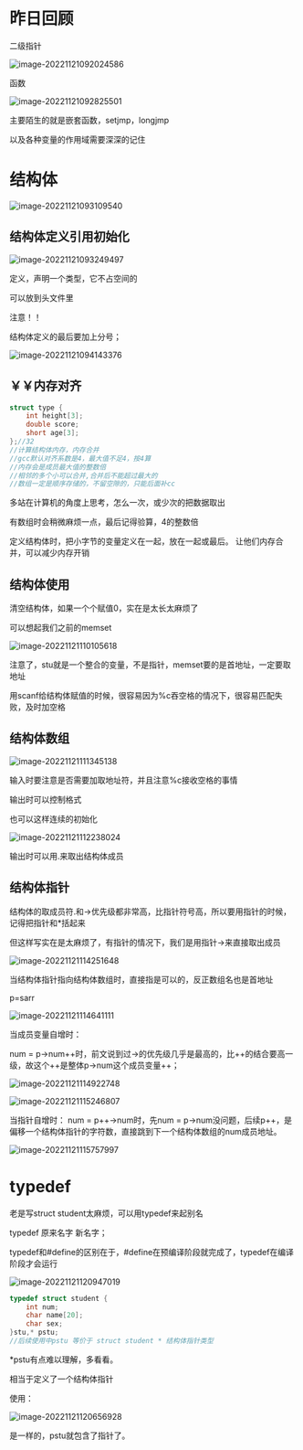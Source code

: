 # 昨日回顾

二级指针

![image-20221121092024586](C:\Users\23614\AppData\Roaming\Typora\typora-user-images\image-20221121092024586.png)

函数

![image-20221121092825501](C:\Users\23614\AppData\Roaming\Typora\typora-user-images\image-20221121092825501.png)

主要陌生的就是嵌套函数，setjmp，longjmp

以及各种变量的作用域需要深深的记住





# 结构体

![image-20221121093109540](C:\Users\23614\AppData\Roaming\Typora\typora-user-images\image-20221121093109540.png)



## 结构体定义引用初始化

![image-20221121093249497](C:\Users\23614\AppData\Roaming\Typora\typora-user-images\image-20221121093249497.png)

定义，声明一个类型，它不占空间的

可以放到头文件里

注意！！

结构体定义的最后要加上分号；

![image-20221121094143376](C:\Users\23614\AppData\Roaming\Typora\typora-user-images\image-20221121094143376.png)





## ￥￥内存对齐

```c
struct type {
	int height[3];
	double score;
	short age[3];
};//32
//计算结构体内存，内存合并
//gcc默认对齐系数是4，最大值不足4，按4算
//内存会是成员最大值的整数倍
//相邻的多个小可以合并,合并后不能超过最大的
//数组一定是顺序存储的，不留空隙的，只能后面补cc
```

多站在计算机的角度上思考，怎么一次，或少次的把数据取出

有数组时会稍微麻烦一点，最后记得验算，4的整数倍



定义结构体时，把小字节的变量定义在一起，放在一起或最后。 让他们内存合并，可以减少内存开销



## 结构体使用

清空结构体，如果一个个赋值0，实在是太长太麻烦了

可以想起我们之前的memset

![image-20221121110105618](C:\Users\23614\AppData\Roaming\Typora\typora-user-images\image-20221121110105618.png)

注意了，stu就是一个整合的变量，不是指针，memset要的是首地址，一定要取地址



用scanf给结构体赋值的时候，很容易因为%c吞空格的情况下，很容易匹配失败，及时加空格



## 结构体数组

![image-20221121111345138](C:\Users\23614\AppData\Roaming\Typora\typora-user-images\image-20221121111345138.png)

输入时要注意是否需要加取地址符，并且注意%c接收空格的事情

输出时可以控制格式

也可以这样连续的初始化

![image-20221121112238024](C:\Users\23614\AppData\Roaming\Typora\typora-user-images\image-20221121112238024.png)

输出时可以用.来取出结构体成员





## 结构体指针

结构体的取成员符.和->优先级都非常高，比指针符号高，所以要用指针的时候，记得把指针和*括起来

但这样写实在是太麻烦了，有指针的情况下，我们是用指针->来直接取出成员

![image-20221121114251648](C:\Users\23614\AppData\Roaming\Typora\typora-user-images\image-20221121114251648.png)



当结构体指针指向结构体数组时，直接指是可以的，反正数组名也是首地址

p=sarr

![image-20221121114641111](C:\Users\23614\AppData\Roaming\Typora\typora-user-images\image-20221121114641111.png)



当成员变量自增时：

num = p->num++时，前文说到过->的优先级几乎是最高的，比++的结合要高一级，故这个++是整体p->num这个成员变量++；

![image-20221121114922748](C:\Users\23614\AppData\Roaming\Typora\typora-user-images\image-20221121114922748.png)

![image-20221121115246807](C:\Users\23614\AppData\Roaming\Typora\typora-user-images\image-20221121115246807.png)



当指针自增时：
num = p++->num时，先num = p->num没问题，后续p++，是偏移一个结构体指针的字符数，直接跳到下一个结构体数组的num成员地址。

![image-20221121115757997](C:\Users\23614\AppData\Roaming\Typora\typora-user-images\image-20221121115757997.png)







# typedef

老是写struct student太麻烦，可以用typedef来起别名

typedef 原来名字 新名字；

typedef和#define的区别在于，#define在预编译阶段就完成了，typedef在编译阶段才会运行

![image-20221121120947019](C:\Users\23614\AppData\Roaming\Typora\typora-user-images\image-20221121120947019.png)





```c
typedef struct student {
	int num;
	char name[20];
	char sex;
}stu,* pstu;
//后续使用中pstu 等价于 struct student * 结构体指针类型

```

*pstu有点难以理解，多看看。

相当于定义了一个结构体指针

使用：

![image-20221121120656928](C:\Users\23614\AppData\Roaming\Typora\typora-user-images\image-20221121120656928.png)

是一样的，pstu就包含了指针了。

















